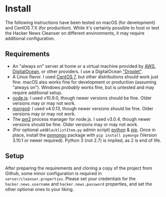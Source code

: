 # Install

The following instructions have been tested on macOS (for development) and CentOS 7.X (for production). While it's certainly possible to host or test the Hacker News Cleanser on different environments, it may require additional configuration.

## Requirements

* An "always on" server at home or a virtual machine provided by [AWS](https://aws.amazon.com), [DigitalOcean](https://www.digitalocean.com), or other providers. I use a DigitalOcean ["Droplet"](https://www.digitalocean.com/products/droplets/).
* A Linux flavor. I used [CentOS 7](https://www.centos.org), but other distributions should work just fine. macOS also works fine for development or production (assuming "always on"). Windows *probably* works fine, but is untested and may require additional setup.
* [node.js](https://www.digitalocean.com/community/tutorials/how-to-install-node-js-on-a-centos-7-server): I used v10.9.0, though newer versions should be fine. Older versions may or may not work.
* [mongod](https://docs.mongodb.com/manual/tutorial/install-mongodb-on-red-hat/#configure-the-package-management-system-yum): I used v4.0.13, though newer versions should be fine. Older versions may or may not work.
* The [pm2](http://pm2.keymetrics.io) process manager for node.js. I used v3.0.4, though newer versions should be fine. Older versions may or may not work.
* (For optional `addBlacklistItem.py` admin script) [python](https://www.python.org) & [pip](https://pypi.org/project/pip/). Once in place, install the [pymongo](https://api.mongodb.com/python/current/) package with `pip install pymongo` (Version 3.10.1 or newer required). Python 3 (not 2.7) is implied, as 2 is end of life.

## Setup

After preparing the requirements and cloning a copy of the project from Github, some minor configuration is required in `server/cleanser.properties`. Please set your credentials for the `hacker.news.username` and `hacker.news.password` properties, and set the other optional ones to your liking.

